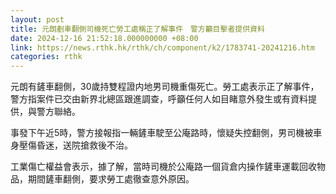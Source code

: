 ```yaml
---
layout: post
title: 元朗剷車翻側司機死亡勞工處稱正了解事件　警方籲目擊者提供資料
date: 2024-12-16 21:52:18.000000000 +08:00
link: https://news.rthk.hk/rthk/ch/component/k2/1783741-20241216.htm
categories: rthk
---
```


元朗有鏟車翻側，30歲持雙程證内地男司機重傷死亡。勞工處表示正了解事件，警方指案件已交由新界北總區跟進調查，呼籲任何人如目睹意外發生或有資料提供，與警方聯絡。

事發下午近5時，警方接報指一輛鏟車駛至公庵路時，懷疑失控翻側，男司機被車身壓傷昏迷，送院搶救後不治。

工業傷亡權益會表示，據了解，當時司機於公庵路一個貨倉内操作鏟車運載回收物品，期間鏟車翻側，要求勞工處徹查意外原因。
